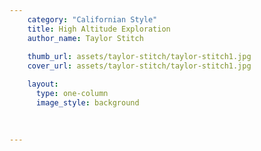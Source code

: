 ```yaml
---
    category: "Californian Style"
    title: High Altitude Exploration 
    author_name: Taylor Stitch
    
    thumb_url: assets/taylor-stitch/taylor-stitch1.jpg 
    cover_url: assets/taylor-stitch/taylor-stitch1.jpg

    layout:
      type: one-column
      image_style: background 
      

        
---
```

